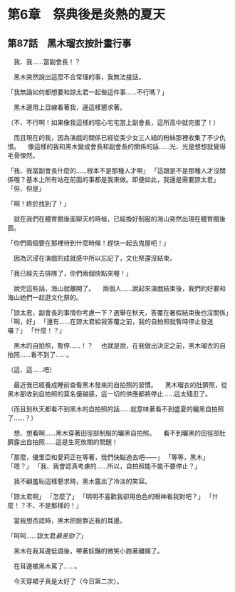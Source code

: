 # 第6章　祭典後是炎熱的夏天
## 第87話　黑木瑠衣按計畫行事

　我、我……當副會長！？

　黑木突然說出這麼不合常理的事，我無法接話。

「我無論如何都想要和諒太君一起做這件事……不行嗎？」

　黑木邊用上目線看著我，邊這樣懇求著。

（不、不行啊！如果像我這樣的噁心宅宅當上副會長，這所高中就完蛋了！）

　而且現在的我，因為演戲的關係已經從美少女三人組的粉絲那裡收集了不少仇恨。
　像這樣的我和黑木變成會長和副會長的關係的話……光、光是想想就覺得毛骨悚然。

「我、我當副會長什麼的……根本不是那種人才啊」
「這跟是不是那種人才沒關係喔？基本上所有站在前面的事都是我來做。即便如此，我還是需要諒太君」
「但、但是」

「啊！終於找到了！」

　就在我們在體育館後面聊天的時候，已經換好制服的海山突然出現在體育館後面。

「你們兩個要在那裡待到什麼時候！趕快一起去鬼屋吧！」

　因為沉浸在演戲的成就感中所以忘記了，文化祭還沒結束。

「我已經先去排隊了，你們兩個快點來喔！」

　說完這些話，海山就離開了。
　兩個人……說起來演戲結束後，我們約好要和海山她們一起逛文化祭的。

「諒太君，副會長的事情你考慮一下？選舉在秋天，答覆在暑假結束後也沒關係」
「啊，好」
「還有……在諒太君給我答覆之前，我的自拍照就暫時停止發送囉？」
「什麼！？」

　黑木的自拍照，暫停……！？
　也就是說，在我做出決定之前，黑木瑠衣的自拍照……看不到了……。

（這、這……唔）

　最近我已經養成睡前查看黑木發來的自拍照的習慣。
　黑木瑠衣的肚臍照，從黑木那收到自拍照的莫名優越感，這一切的供應都將停止……這太殘忍了。

（而且到秋天都看不到黑木的自拍照的話……就意味著看不到盛夏的曬黑自拍照了……？）

　想、想看啊……黑木穿著田徑部制服的曬黑自拍照。
　看不到曬黑的田徑部肚臍露出自拍照……這是生死攸關的問題！

「那麼，優里亞和愛莉正在等著，我們快點過去吧——」
「等等，黑木」
「嗯？」
「我、我會認真考慮的……所以，自拍照能不能不要停止？」

　我不顧羞恥這樣懇求時，黑木露出了冷淡的笑容。

「諒太君啊」
「怎麼了」
「明明不喜歡我卻用色色的眼神看我對吧？」
「什麼！？不、不是那樣的！」

　當我想否認時，黑木把臉靠近我的耳邊。

「呵呵……諒太君*最差勁了*」

　黑木在我耳邊低語後，帶著妖豔的微笑小跑著離開了。

　在耳邊被黑木罵了……。

　今天穿裙子真是太好了（今日第二次）。